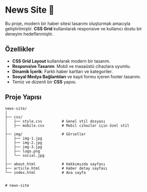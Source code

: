 # News Site 📰

Bu proje, modern bir haber sitesi tasarımı oluşturmak amacıyla geliştirilmiştir. **CSS Grid** kullanılarak responsive ve kullanıcı dostu bir deneyim hedeflenmiştir.

## Özellikler

- **CSS Grid Layout** kullanılarak modern bir tasarım.
- **Responsive Tasarım**: Mobil ve masaüstü cihazlara uyumlu.
- **Dinamik İçerik**: Farklı haber kartları ve kategoriler.
- **Sosyal Medya Bağlantıları** ve kayıt formu içeren footer tasarımı.
- Temiz ve düzenli bir **CSS** yapısı.

## Proje Yapısı

```plaintext
news-site/
│
├── css/
│   ├── style.css         # Genel stil dosyası
│   ├── mobile.css        # Mobil cihazlar için özel stil
│
├── img/                  # Görseller
│   ├── img-1.jpg
│   ├── img-2.jpg
│   ├── img-3.jpg
│   ├── logo.png
│   └── social.jpg
│
├── about.html            # Hakkımızda sayfası
├── article.html          # Haber detay sayfası
└── index.html            # Ana sayfa


# news-site
